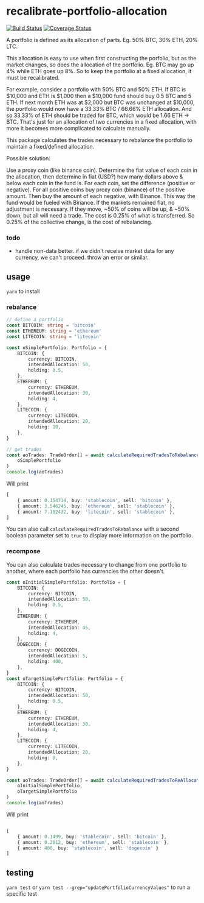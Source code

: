 # recalibrate-portfolio-allocation

[![Build Status](https://travis-ci.org/samthomson/recalibrate-portfolio-allocation.svg?branch=master)](https://travis-ci.org/samthomson/recalibrate-portfolio-allocation)
[![Coverage Status](https://coveralls.io/repos/github/samthomson/recalibrate-portfolio-allocation/badge.svg?branch=master)](https://coveralls.io/github/samthomson/recalibrate-portfolio-allocation?branch=master)

A portfolio is defined as its allocation of parts. Eg. 50% BTC, 30% ETH, 20% LTC.

This allocation is easy to use when first constructing the porfolio, but as the market changes, so does the allocation of the portfolio. Eg. BTC may go up 4% while ETH goes up 8%. So to keep the portfolio at a fixed allocation, it must be recalibrated.

For example, consider a portfolio with 50% BTC and 50% ETH.
If BTC is \$10,000 and ETH is \$1,000 then a \$10,000 fund should buy 0.5 BTC and 5 ETH.
If next month ETH was at \$2,000 but BTC was unchanged at \$10,000, the portfolio would now have a 33.33% BTC / 66.66% ETH allocation.
And so 33.33% of ETH should be traded for BTC, which would be 1.66 ETH -> BTC.
That's just for an allocation of two currencies in a fixed allocation, with more it becomes more complicated to calculate manually.

This package calculates the trades necessary to rebalance the portfolio to maintain a fixed/defined allocation.

Possible solution:

Use a proxy coin (like binance coin). Determine the fiat value of each coin in the allocation, then determine in fiat (USD?) how many dollars above & below each coin in the fund is. For each coin, set the difference (positive or negative). For all positive coins buy proxy coin (binance) of the positive amount. Then buy the amount of each negative, with Binance. This way the fund would be fueled with Binance.
If the markets remained flat, no adjustment is necessary. If they move, ~50% of coins will be up, & ~50% down, but all will need a trade. The cost is 0.25% of what is transferred. So 0.25% of the collective change, is the cost of rebalancing.

### todo

-   handle non-data better. if we didn't receive market data for any currency, we can't proceed. throw an error or similar.

## usage

`yarn` to install

### rebalance

```typescript
// define a portfolio
const BITCOIN: string = 'bitcoin'
const ETHEREUM: string = 'ethereum'
const LITECOIN: string = 'litecoin'

const oSimplePortfolio: Portfolio = {
    BITCOIN: {
        currency: BITCOIN,
        intendedAllocation: 50,
        holding: 0.5,
    },
    ETHEREUM: {
        currency: ETHEREUM,
        intendedAllocation: 30,
        holding: 4,
    },
    LITECOIN: {
        currency: LITECOIN,
        intendedAllocation: 20,
        holding: 10,
    },
}

// get trades
const aoTrades: TradeOrder[] = await calculateRequiredTradesToRebalance(
    oSimplePortfolio
)
console.log(aoTrades)
```

Will print

```typescript
[
    { amount: 0.154714, buy: 'stablecoin', sell: 'bitcoin' },
    { amount: 3.546245, buy: 'ethereum', sell: 'stablecoin' },
    { amount: 7.102432, buy: 'litecoin', sell: 'stablecoin' },
]
```

You can also call `calculateRequiredTradesToRebalance` with a second boolean parameter set to `true` to display more information on the portfolio.

### recompose

You can also calculate trades necessary to change from one portfolio to another, where each portfolio has currencies the other doesn't.

```typescript
const oInitialSimplePortfolio: Portfolio = {
	BITCOIN: {
		currency: BITCOIN,
		intendedAllocation: 50,
		holding: 0.5,
	},
	ETHEREUM: {
		currency: ETHEREUM,
		intendedAllocation: 45,
		holding: 4,
	},
	DOGECOIN: {
		currency: DOGECOIN,
		intendedAllocation: 5,
		holding: 400,
	},
}
const oTargetSimplePortfolio: Portfolio = {
	BITCOIN: {
		currency: BITCOIN,
		intendedAllocation: 50,
		holding: 0.5,
	},
	ETHEREUM: {
		currency: ETHEREUM,
		intendedAllocation: 30,
		holding: 4,
	},
	LITECOIN: {
		currency: LITECOIN,
		intendedAllocation: 20,
		holding: 0,
	},
}

const aoTrades: TradeOrder[] = await calculateRequiredTradesToReAllocate(
    oInitialSimplePortfolio,
	oTargetSimplePortfolio
)
console.log(aoTrades)
```

Will print
```typescript

[
	{ amount: 0.1499, buy: 'stablecoin', sell: 'bitcoin' },
	{ amount: 0.2012, buy: 'ethereum', sell: 'stablecoin' },
	{ amount: 400, buy: 'stablecoin', sell: 'dogecoin' }
]
```

## testing

`yarn test` or `yarn test --grep="updatePortfolioCurrencyValues"` to run a specific test
